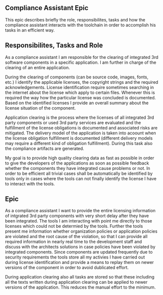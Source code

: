 ## Compliance Assistant Epic
This epic describes briefly the role, responsibilites, tasks and how the compliance assistant interacts with the toolchain in order to accomplish his tasks in an efficient way.

## Responsibilites, Tasks and Role
As a compliance assistant I am responsible for the clearing of integrated 3rd software components in a specific application. I am further in charge of the clearing of an entire application. 

During the clearing of components (can be source code, images, fonts, etc.) I identify the applicable licenses, the copyright strings and the required acknowledgements. License identification require sometimes searching in the internet about the license which apply to certain files. Whenever this is required the way how the particular license was concluded is documented. Based on the identified licenses I provide an overall summary about the license situation of the component.

Application clearing is the process where the licenses of all integrated 3rd party components or used 3rd party services are evaluated and the fulfillment of the license obligations is documented and associated risks are mitigated. The delivery model of the application is taken into acoount when the license obligation fulfillment is documented (different delivery models may require a different kind of obligation fulfillment). During this task also the compliance artifacts are generated. 

My goal is to provide high quality clearing data as fast as possible in order to give the developers of the applications as soon as possible feedback whether the components they have integrated cause problems or not. In order to be efficient all trivial cases shall be automatically be identified by tools only in cases where the tools can not finally identify the license I have to interact with the tools.


## Epic
As a compliance assistant I want to provide the entire licensing information of intgrated 3rd party components with very short delay after they have been integrated. The tools I am interacting with point me directly to those licenses which could not be determied by the tools. Further the tools present me information whether organization policies or application policies are violated and the root cause of the violation, so that I can provide all required information in nearly real time to the development staff and discuss with the architects solutions in case policies have been violated by integrated components. Since components are updated frequently due to security requirements the tools store all my activies I have carried out during license identification and provide a means to replay them on newer versions of the component in order to avoid dublicated effort.

During application clearing also all tasks are stored so that these including all the texts written during application clearing can be applied to newer versions of the application. This reduces the manual effort to the minimum.
